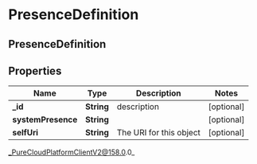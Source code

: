 # PresenceDefinition

## PresenceDefinition

## Properties

|Name | Type | Description | Notes|
|------------ | ------------- | ------------- | -------------|
| **_id** | **String** | description | [optional] |
| **systemPresence** | **String** |  | [optional] |
| **selfUri** | **String** | The URI for this object | [optional] |



_PureCloudPlatformClientV2@158.0.0_
